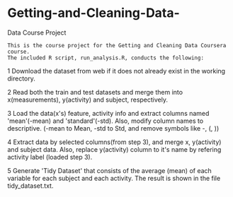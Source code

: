# Getting-and-Cleaning-Data-
Data Course Project

    This is the course project for the Getting and Cleaning Data Coursera course.
    The included R script, run_analysis.R, conducts the following:

   1 Download the dataset from web if it does not already exist in the working directory.
   
   2 Read both the train and test datasets and merge them into x(measurements), y(activity) and subject, respectively.
   
   3 Load the data(x's) feature, activity info and extract columns named 'mean'(-mean) and 'standard'(-std). Also, modify column names to descriptive. (-mean to Mean, -std to Std, and remove symbols like -, (, ))
   
   4 Extract data by selected columns(from step 3), and merge x, y(activity) and subject data. Also, replace y(activity) column to it's name by refering activity label (loaded step 3).
   
   5 Generate 'Tidy Dataset' that consists of the average (mean) of each variable for each subject and each activity. The result is shown in the file tidy_dataset.txt.
